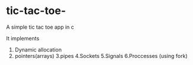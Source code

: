 # tic-tac-toe-
A simple tic tac toe app in c

It implements
1. Dynamic allocation
2. pointers(arrays)
3.pipes
4.Sockets
5.Signals
6.Proccesses (using fork)
